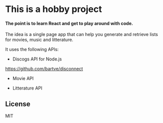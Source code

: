 # This is a hobby project

#### The point is to learn React and get to play around with code. 

The idea is a single page app that can help you generate and retrieve lists for movies, music and litterature.

It uses the following APIs:

* Discogs API for Node.js

https://github.com/bartve/disconnect

* Movie API

* Litterature API


## License 

MIT